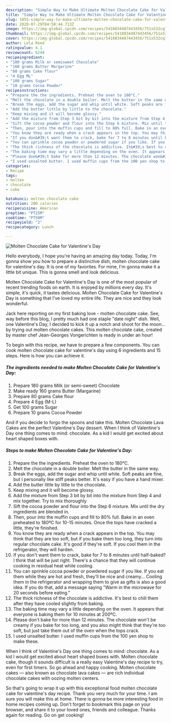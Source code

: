 ```yaml
---
description: "Simple Way to Make Ultimate Molten Chocolate Cake for Valentine&amp;#39;s Day"
title: "Simple Way to Make Ultimate Molten Chocolate Cake for Valentine&amp;#39;s Day"
slug: 1055-simple-way-to-make-ultimate-molten-chocolate-cake-for-valentine-and-39-s-day
date: 2020-07-29T04:50:44.713Z
image: https://img-global.cpcdn.com/recipes/5410834487443456/751x532cq70/molten-chocolate-cake-for-valentines-day-recipe-main-photo.jpg
thumbnail: https://img-global.cpcdn.com/recipes/5410834487443456/751x532cq70/molten-chocolate-cake-for-valentines-day-recipe-main-photo.jpg
cover: https://img-global.cpcdn.com/recipes/5410834487443456/751x532cq70/molten-chocolate-cake-for-valentines-day-recipe-main-photo.jpg
author: Lela Reed
ratingvalue: 4.1
reviewcount: 6244
recipeingredient:
- "180 grams Milk or semisweet Chocolate"
- "160 grams Butter Margarine"
- "80 grams Cake flour"
- "4 Egg ML"
- "100 grams Sugar"
- "10 grams Cocoa Powder"
recipeinstructions:
- "Prepare the the ingredients. Preheat the oven to 180°C."
- "Melt the chocolate in a double boiler. Melt the butter in the same way."
- "Break the eggs, add the sugar and whip until white. Soft peaks are fine, but I personally like stiff peaks better. It&#39;s easy if you have a hand mixer."
- "Add the butter little by little to the chocolate."
- "Keep mixing and it will become glossy."
- "Add the mixture from Step 3 bit by bit into the mixture from Step 4 and mix together. Try to mix thoroughly"
- "Sift the cocoa powder and flour into the Step 6 mixture. Mix until the dry ingredients are blended in."
- "Then, pour into the muffin cups and fill to 80% full. Bake in an oven preheated to 180ºC for 10-15 minutes. Once the tops have cracked a little, they&#39;re finished."
- "You know they are ready when a crack appears in the top. You may think that they are too soft, but if you bake them too long, they turn into regular chocolate cake. It&#39;s good if they&#39;re soft. If you cool them in the refrigerator, they will harden."
- "If you don&#39;t want them to crack, bake for 7 to 8 minutes until half-baked? I think that will be just right. There&#39;s a chance that they will continue cooking in residual heat while cooling."
- "You can sprinkle cocoa powder or powdered sugar if you like. If you eat them while they are hot and fresh, they&#39;ll be nice and creamy... Cooling them in the refrigerator and wrapping them to give as gifts is also a good idea. If you do that, add a message saying &#34;Warm in the microwave for 20 seconds before eating.&#34;"
- "The thick richness of the chocolate is addictive. It&#39;s best to chill them after they have cooled slightly from baking."
- "The baking time may vary a little depending on the oven. It appears that everyone is baking them for 10 minutes at 200ºC."
- "Please don&#39;t bake for more than 12 minutes. The chocolate won&#39;t be creamy if you bake for too long, and you also might think that they&#39;re too soft, but just take them out of the oven when the tops crack."
- "I used unsalted butter. I used muffin cups from the 100 yen shop to make these."
categories:
- Recipe
tags:
- molten
- chocolate
- cake

katakunci: molten chocolate cake 
nutrition: 200 calories
recipecuisine: American
preptime: "PT25M"
cooktime: "PT50M"
recipeyield: "2"
recipecategory: Lunch

---
```



![Molten Chocolate Cake for Valentine&#39;s Day](https://img-global.cpcdn.com/recipes/5410834487443456/751x532cq70/molten-chocolate-cake-for-valentines-day-recipe-main-photo.jpg)

Hello everybody, I hope you're having an amazing day today. Today, I'm gonna show you how to prepare a distinctive dish, molten chocolate cake for valentine&#39;s day. It is one of my favorites. For mine, I'm gonna make it a little bit unique. This is gonna smell and look delicious.

Molten Chocolate Cake for Valentine&#39;s Day is one of the most popular of recent trending foods on earth. It is enjoyed by millions every day. It's simple, it's quick, it tastes delicious. Molten Chocolate Cake for Valentine&#39;s Day is something that I've loved my entire life. They are nice and they look wonderful.

Jack here reporting on my first baking love - molten chocolate cake. See, way before this blog, I pretty much had one staple &#34;date night&#34; dish. Well, one Valentine&#39;s Day, I decided to kick it up a notch and shoot for the moon… by trying out molten chocolate cakes. This molten chocolate cake, created by master chef Jean-Georges Vongerichten is ready in under an hour!


To begin with this recipe, we have to prepare a few components. You can cook molten chocolate cake for valentine&#39;s day using 6 ingredients and 15 steps. Here is how you can achieve it.

<!--inarticleads1-->

##### The ingredients needed to make Molten Chocolate Cake for Valentine&#39;s Day:

1. Prepare 180 grams Milk (or semi-sweet) Chocolate
1. Make ready 160 grams Butter (Margarine)
1. Prepare 80 grams Cake flour
1. Prepare 4 Egg (M-L)
1. Get 100 grams Sugar
1. Prepare 10 grams Cocoa Powder


And if you decide to forgo the spoons and take this. Molten Chocolate Lava Cakes are the perfect Valentine&#39;s Day dessert. When I think of Valentine&#39;s Day one thing comes to mind: chocolate. As a kid I would get excited about heart shaped boxes with. 

<!--inarticleads2-->

##### Steps to make Molten Chocolate Cake for Valentine&#39;s Day:

1. Prepare the the ingredients. Preheat the oven to 180°C.
1. Melt the chocolate in a double boiler. Melt the butter in the same way.
1. Break the eggs, add the sugar and whip until white. Soft peaks are fine, but I personally like stiff peaks better. It&#39;s easy if you have a hand mixer.
1. Add the butter little by little to the chocolate.
1. Keep mixing and it will become glossy.
1. Add the mixture from Step 3 bit by bit into the mixture from Step 4 and mix together. Try to mix thoroughly
1. Sift the cocoa powder and flour into the Step 6 mixture. Mix until the dry ingredients are blended in.
1. Then, pour into the muffin cups and fill to 80% full. Bake in an oven preheated to 180ºC for 10-15 minutes. Once the tops have cracked a little, they&#39;re finished.
1. You know they are ready when a crack appears in the top. You may think that they are too soft, but if you bake them too long, they turn into regular chocolate cake. It&#39;s good if they&#39;re soft. If you cool them in the refrigerator, they will harden.
1. If you don&#39;t want them to crack, bake for 7 to 8 minutes until half-baked? I think that will be just right. There&#39;s a chance that they will continue cooking in residual heat while cooling.
1. You can sprinkle cocoa powder or powdered sugar if you like. If you eat them while they are hot and fresh, they&#39;ll be nice and creamy... Cooling them in the refrigerator and wrapping them to give as gifts is also a good idea. If you do that, add a message saying &#34;Warm in the microwave for 20 seconds before eating.&#34;
1. The thick richness of the chocolate is addictive. It&#39;s best to chill them after they have cooled slightly from baking.
1. The baking time may vary a little depending on the oven. It appears that everyone is baking them for 10 minutes at 200ºC.
1. Please don&#39;t bake for more than 12 minutes. The chocolate won&#39;t be creamy if you bake for too long, and you also might think that they&#39;re too soft, but just take them out of the oven when the tops crack.
1. I used unsalted butter. I used muffin cups from the 100 yen shop to make these.


When I think of Valentine&#39;s Day one thing comes to mind: chocolate. As a kid I would get excited about heart shaped boxes with. Molten chocolate cake, though it sounds difficult is a really easy Valentine&#39;s day recipe to try, even for first timers. So go ahead and happy cooking. Molten chocolate cakes — also known as chocolate lava cakes — are rich individual chocolate cakes with oozing molten centers. 

So that's going to wrap it up with this exceptional food molten chocolate cake for valentine&#39;s day recipe. Thank you very much for your time. I am sure you will make this at home. There is gonna be more interesting food in home recipes coming up. Don't forget to bookmark this page on your browser, and share it to your loved ones, friends and colleague. Thanks again for reading. Go on get cooking!
